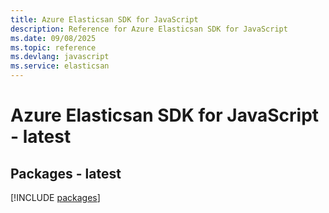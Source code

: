 ```yaml
---
title: Azure Elasticsan SDK for JavaScript
description: Reference for Azure Elasticsan SDK for JavaScript
ms.date: 09/08/2025
ms.topic: reference
ms.devlang: javascript
ms.service: elasticsan
---
```

# Azure Elasticsan SDK for JavaScript - latest
## Packages - latest
[!INCLUDE [packages](elasticsan-index.md)]